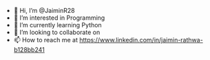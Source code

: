 - 👋 Hi, I’m @JaiminR28
- 👀 I’m interested in Programming 
- 🌱 I’m currently learning Python
- 💞️ I’m looking to collaborate on 
- 📫 How to reach me at https://www.linkedin.com/in/jaimin-rathwa-b128bb241

<!---
JaiminR28/JaiminR28 is a ✨ special ✨ repository because its `README.md` (this file) appears on your GitHub profile.
You can click the Preview link to take a look at your changes.
--->

